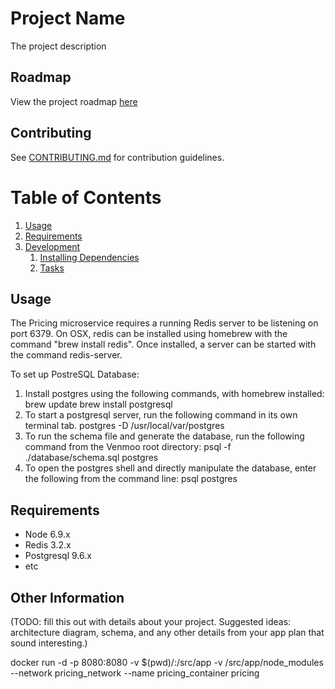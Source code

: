 # Project Name

The project description

## Roadmap

View the project roadmap [here](LINK_TO_DOC)

## Contributing

See [CONTRIBUTING.md](CONTRIBUTING.md) for contribution guidelines.

# Table of Contents

1. [Usage](#Usage)
1. [Requirements](#requirements)
1. [Development](#development)
    1. [Installing Dependencies](#installing-dependencies)
    1. [Tasks](#tasks)

## Usage

The Pricing microservice requires a running Redis server to be listening on port 6379. On OSX, redis can be installed using homebrew with the command "brew install redis". Once installed, a server can be started with the command redis-server.

To set up PostreSQL Database:

1. Install postgres using the following commands, with homebrew installed: brew update brew install postgresql
2. To start a postgresql server, run the following command in its own terminal tab. 
postgres -D /usr/local/var/postgres
3. To run the schema file and generate the database, run the following command from the Venmoo root directory: psql -f ./database/schema.sql postgres
4. To open the postgres shell and directly manipulate the database, enter the following from the command line: psql postgres

## Requirements

- Node 6.9.x
- Redis 3.2.x
- Postgresql 9.6.x
- etc

## Other Information

(TODO: fill this out with details about your project. Suggested ideas: architecture diagram, schema, and any other details from your app plan that sound interesting.)

docker run -d -p 8080:8080 -v $(pwd)/:/src/app -v /src/app/node_modules --network pricing_network --name pricing_container pricing
